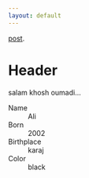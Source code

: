 ```yaml
---
layout: default
---
```




[post](./another-page.html).


# Header 
salam khosh oumadi...





<dl>
<dt>Name</dt>
<dd>Ali</dd>
<dt>Born</dt>
<dd>2002</dd>
<dt>Birthplace</dt>
<dd>karaj</dd>
<dt>Color</dt>
<dd>black</dd>
</dl>